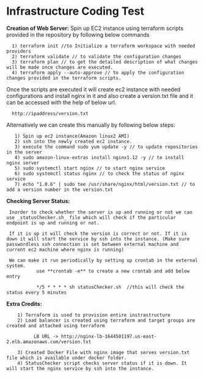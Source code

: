 Infrastructure Coding Test
==========================

**Creation of Web Server:**
Spin up EC2 instance using terraform scripts provided in the repository by following below commands

      1) terraform init //to Initialize a terraform workspace with needed providers
      2) terraform validate // to validate the configuration changes
      3) terraform plan // to get the detailed description of what changes will be made once changes are executed.
      4) terraform apply --auto-approve // to apply the configuration changes provided in the terraform scripts.
      
 Once the scripts are executed it will create ec2 instance with needed configurations and install nginx in it and also create a version.txt file and it can be accessed with the help of below url.
 
      http://ipaddress/version.txt
 
 Alternatively we can create this manually by following below steps:
 
       1) Spin up ec2 instance(Amazon linux2 AMI)
       2) ssh into the newly created ec2 instance.
       3) execute the command sudo yum update -y // to update repositories in the server
       4) sudo amazon-linux-extras install nginx1.12 -y // to install nginx server
       5) sudo systemctl start nginx // to start nginx service
       6) sudo systemctl status nginx // to check the status of nginx service
       7) echo "1.0.6" | sudo tee /usr/share/nginx/html/version.txt // to add a version number in the version.txt
 
 **Checking Server Status:**
     
     Inorder to check whether the server is up and running or not we can use _statusChecker.sh_ file which will check if the particular endpoint is up and running or not.
     
     If it is up it will check the version is correct or not. If it is down it will start the service by ssh into the instance. (Make sure passwordless ssh connection is set between external machine and current ec2 machine where nginx is running)
     
     We can make it run periodically by setting up crontab in the external system. 
               use **crontab -e** to create a new crontab and add below entry  
               
               */5 * * * * sh statusChecker.sh  //this will check the status every 5 minutes
 
 
 **Extra Credits:**
 
        1) Terraform is used to provision entire instrastructure
        2) Load balancer is created using terraform and target groups are created and attached using terraform
        
              LB URL -> http://nginx-lb-1644501197.us-east-2.elb.amazonaws.com/version.txt
              
        3) Created Docker File with nginx image that serves version.txt file which is available under docker folder.
        4) StatusChecker script checks server status if it is down. It will start the nginx service by ssh into the instance.
 
